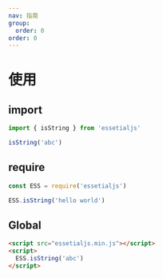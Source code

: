```yaml
---
nav: 指南
group:
  order: 0
order: 0
---
```


# 使用

## import

```js
import { isString } from 'essetialjs'

isString('abc')
```

## require

```js
const ESS = require('essetialjs')

ESS.isString('hello world')
```

## Global

```html
<script src="essetialjs.min.js"></script>
<script>
  ESS.isString('abc')
</script>
```

